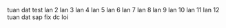 tuan dat test
lan 2
lan 3
lan 4
lan 5
lan 6
lan 7
lan 8 lan 9
lan 10
lan 11
lan 12
tuan dat sap fix dc loi
